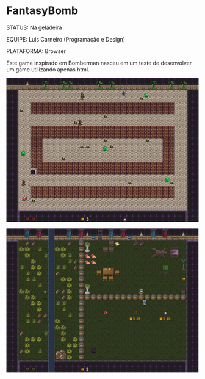 # FantasyBomb

STATUS: Na geladeira

EQUIPE: Luis Carneiro (Programação e Design)

PLATAFORMA: Browser

Este game inspirado em Bomberman nasceu em um teste de desenvolver um game utilizando apenas html.

![](Images/fantasy_bomb_1.png)

![](Images/fantasy_bomb_2.png)
